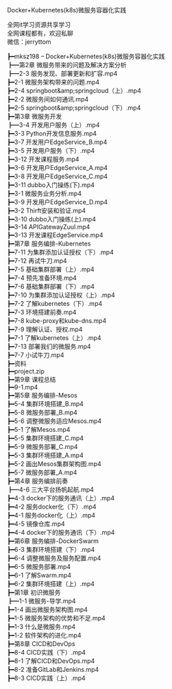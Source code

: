 Docker+Kubernetes(k8s)微服务容器化实践

全网it学习资源共享学习<br>全网课程都有，欢迎私聊<br>微信：jerryttom<br>

┣━mksz198 – Docker+Kubernetes(k8s)微服务容器化实践<br> ┣━第2章 微服务带来的问题及解决方案分析<br> ┣━2-3 服务发现、部署更新和扩容.mp4<br> ┣━2-1 微服务架构带来的问题.mp4<br> ┣━2-4 springboot&amp;amp;springcloud（上）.mp4<br> ┣━2-2 微服务间如何通讯.mp4<br> ┣━2-5 springboot&amp;amp;springcloud（下）.mp4<br> ┣━第3章 微服务开发<br> ┣━3-4 开发用户服务（上）.mp4<br> ┣━3-3 Python开发信息服务.mp4<br> ┣━3-7 开发用户EdgeService_B.mp4<br> ┣━3-5 开发用户服务（下）.mp4<br> ┣━3-12 开发课程服务.mp4<br> ┣━3-6 开发用户EdgeService_A.mp4<br> ┣━3-8 开发用户EdgeService_C.mp4<br> ┣━3-11 dubbo入门操练(下).mp4<br> ┣━3-1 微服务业务分析.mp4<br> ┣━3-9 开发用户EdgeService_D.mp4<br> ┣━3-2 Thirft安装和验证.mp4<br> ┣━3-10 dubbo入门操练(上).mp4<br> ┣━3-14 APIGatewayZuul.mp4<br> ┣━3-13 开发课程EdgeService.mp4<br> ┣━第7章 服务编排-Kubernetes<br> ┣━7-11 为集群添加认证授权（下）.mp4<br> ┣━7-12 再试牛刀.mp4<br> ┣━7-5 基础集群部署（上）.mp4<br> ┣━7-4 预先准备环境.mp4<br> ┣━7-6 基础集群部署（下）.mp4<br> ┣━7-10 为集群添加认证授权（上）.mp4<br> ┣━7-2 了解kubernetes（下）.mp4<br> ┣━7-3 环境搭建前奏.mp4<br> ┣━7-8 kube-proxy和kube-dns.mp4<br> ┣━7-9 理解认证、授权.mp4<br> ┣━7-1 了解kubernetes（上）.mp4<br> ┣━7-13 部署我们的微服务.mp4<br> ┣━7-7 小试牛刀.mp4<br> ┣━资料<br> ┣━project.zip<br> ┣━第9章 课程总结<br> ┣━9-1.mp4<br> ┣━第5章 服务编排-Mesos<br> ┣━5-4 集群环境搭建_B.mp4<br> ┣━5-8 微服务部署_B.mp4<br> ┣━5-6 调整微服务适应Mesos.mp4<br> ┣━5-1 了解Mesos.mp4<br> ┣━5-5 集群环境搭建_C.mp4<br> ┣━5-9 微服务部署_C.mp4<br> ┣━5-3 集群环境搭建_A.mp4<br> ┣━5-2 画出Mesos集群架构图.mp4<br> ┣━5-7 微服务部署_A.mp4<br> ┣━第4章 服务编排前奏<br> ┣━4-6 三大平台扬帆起航.mp4<br> ┣━4-3 docker下的服务通讯（上）.mp4<br> ┣━4-2 服务docker化（下）.mp4<br> ┣━4-1 服务docker化（上）.mp4<br> ┣━4-5 镜像仓库.mp4<br> ┣━4-4 docker下的服务通讯（下）.mp4<br> ┣━第6章 服务编排-DockerSwarm<br> ┣━6-3 集群环境搭建（下）.mp4<br> ┣━6-4 调整微服务及服务配置.mp4<br> ┣━6-5 微服务部署.mp4<br> ┣━6-1 了解Swarm.mp4<br> ┣━6-2 集群环境搭建（上）.mp4<br> ┣━第1章 初识微服务<br> ┣━1-1 微服务-导学.mp4<br> ┣━1-4 画出微服务架构图.mp4<br> ┣━1-5 微服务架构的优势和不足.mp4<br> ┣━1-3 什么是微服务.mp4<br> ┣━1-2 软件架构的进化.mp4<br> ┣━第8章 CICD和DevOps<br> ┣━8-4 CICD实践（下）.mp4<br> ┣━8-1 了解CICD和DevOps.mp4<br> ┣━8-2 准备GitLab和Jenkins.mp4<br> ┣━8-3 CICD实践（上）.mp4